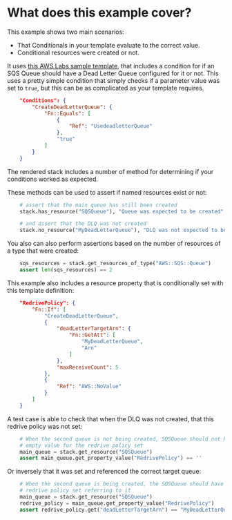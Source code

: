 
# What does this example cover?

This example shows two main scenarios:
* That Conditionals in your template evaluate to the correct value.
* Conditional resources were created or not.


It uses [this AWS Labs sample template](https://github.com/awslabs/aws-cloudformation-templates/blob/1de97eda75e3b876b8fcb0166d2d4c0691bdcdf5/aws/services/SQS/SQSStandardQueue.json), that includes a condition for if an SQS Queue should have a Dead Letter Queue configured for it or not. This uses a pretty simple condition that simply checks if a parameter value was set to `true`, but this can be as complicated as your template requires.

```json
    "Conditions": {
        "CreateDeadLetterQueue": {
            "Fn::Equals": [
                {
                    "Ref": "UsedeadletterQueue"
                },
                "true"
            ]
        }
    }
```


The rendered stack includes a number of method for determining if your conditions worked as expected.

These methods can be used to assert if named resources exist or not:
```python
    # assert that the main queue has still been created
    stack.has_resource("SQSQueue"), "Queue was expected to be created"

    # and assert that the DLQ was not created
    stack.no_resource("MyDeadLetterQueue"), "DLQ was not expected to be created"
```

You also can also perform assertions based on the number of resources of a type that were created:
```python
    sqs_resources = stack.get_resources_of_type("AWS::SQS::Queue")
    assert len(sqs_resources) == 2
```

This example also includes a resource property that is conditionally set with this template definition:
```json
    "RedrivePolicy": {
        "Fn::If": [
            "CreateDeadLetterQueue",
            {
                "deadLetterTargetArn": {
                    "Fn::GetAtt": [
                        "MyDeadLetterQueue",
                        "Arn"
                    ]
                },
                "maxReceiveCount": 5
            },
            {
                "Ref": "AWS::NoValue"
            }
        ]
    }
```

A test case is able to check that when the DLQ was not created, that this redrive policy was not set:
```python
    # When the second queue is not being created, SQSQueue should not have an
    # empty value for the redrive policy set
    main_queue = stack.get_resource("SQSQueue")
    assert main_queue.get_property_value("RedrivePolicy") == ''
```

Or inversely that it was set and referenced the correct target queue:
```python
    # When the second queue is being created, the SQSQueue should have a
    # redrive policy set referring to it
    main_queue = stack.get_resource("SQSQueue")
    redrive_policy = main_queue.get_property_value("RedrivePolicy")
    assert redrive_policy.get("deadLetterTargetArn") == "MyDeadLetterQueue.Arn"
```
